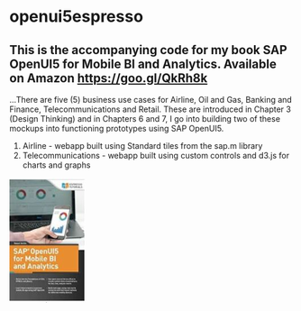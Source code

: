 # openui5espresso

## This is the accompanying code for my book SAP OpenUI5 for Mobile BI and Analytics. Available on Amazon https://goo.gl/QkRh8k
...There are five (5) business use cases for Airline, Oil and Gas, Banking and Finance, Telecommunications and Retail. These are introduced in Chapter 3 (Design Thinking) and in Chapters 6 and 7, I go into building two of these mockups into functioning prototypes using SAP OpenUI5.

1. Airline - webapp built using Standard tiles from the sap.m library
2. Telecommunications - webapp built using custom controls and d3.js for charts and graphs

![alt text](https://github.com/raquelseville/raquelseville.github.io/blob/master/sap_openui5_sml.JPG)
